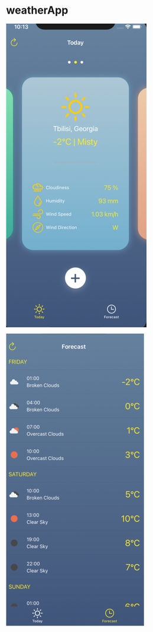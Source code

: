# weatherApp

![alt text](https://github.com/dkoka17/weatherApp/blob/main/Screenshot%20from%202021-04-06%2022-49-29.png)

![alt text](https://github.com/dkoka17/weatherApp/blob/main/Screenshot%20from%202021-04-06%2022-50-21.png)
